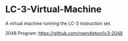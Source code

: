 # LC-3-Virtual-Machine
A virtual machine running the LC-3 instruction set.

2048 Program: https://github.com/rpendleton/lc3-2048
